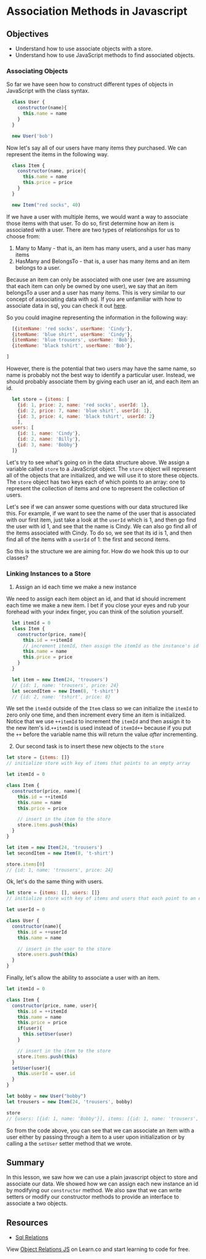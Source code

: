 # Association Methods in Javascript

## Objectives
+ Understand how to use associate objects with a store.
+ Understand how to use JavaScript methods to find associated objects.

### Associating Objects

So far we have seen how to construct different types of objects in JavaScript with the class syntax.  

```js
  class User {
    constructor(name){
      this.name = name
    }
  }

  new User('bob')
```

Now let's say all of our users have many items they purchased.  We can represent the items in the following way.

```js
  class Item {
    constructor(name, price){
      this.name = name
      this.price = price
    }
  }

  new Item("red socks", 40)
```

If we have a user with multiple items, we would want a way to associate those items with that user. To do so, first determine how an item is associated with a user.  There are two types of relationships for us to choose from:

1. Many to Many - that is, an item has many users, and a user has many items
2. HasMany and BelongsTo - that is, a user has many items and an item belongs to a user.

Because an item can only be associated with one user (we are assuming that each item can only be owned by one user), we say that an item belongsTo a user and a user has many items.  This is very similar to our concept of associating data with sql.  If you are unfamiliar with how to associate data in sql, you can check it out [here](https://github.com/learn-co-curriculum/sql-table-relations-readme).

So you could imagine representing the information in the following way:

```js
  [{itemName: 'red socks', userName: 'Cindy'},
  {itemName: 'blue shirt', userName: 'Cindy'},
  {itemName: 'blue trousers', userName: 'Bob'},
  {itemName: 'black tshirt', userName: 'Bob'},

]
```

However, there is the potential that two users may have the same name, so name is probably not the best way to identify a particular user.  Instead, we should probably associate them by giving each user an id, and each item an id.   

```js
  let store = {items: [
    {id: 1, price: 2, name: 'red socks', userId: 1},
    {id: 2, price: 7, name: 'blue shirt', userId: 1},
    {id: 3, price: 4, name: 'black tshirt', userId: 2}
    ],
  users: [
    {id: 1, name: 'Cindy'},
    {id: 2, name: 'Billy'},
    {id: 3, name: 'Bobby'}
  ]}
```

Let's try to see what's going on in the data structure above.  We assign a variable called `store` to a JavaScript object.  The `store` object will represent all of the objects that are initialized, and we will use it to store these objects.  The `store` object has two keys each of which points to an array: one to represent the collection of items and one to represent the collection of users.  

Let's see if we can answer some questions with our data structured like this.  For example, if we want to see the name of the user that is associated with our first item, just take a look at the `userId` which is 1, and then go find the user with id 1, and see that the name is Cindy.  We can also go find all of the items associated with Cindy.  To do so, we see that its id is 1, and then find all of the items with a `userId` of 1: the first and second items.  

So this is the structure we are aiming for.  How do we hook this up to our classes?

### Linking Instances to a Store

1. Assign an id each time we make a new instance

We need to assign each item object an id, and that id should increment each time we make a new item.  I bet if you close your eyes and rub your forehead with your index finger, you can think of the solution yourself.


```javascript
  let itemId = 0
  class Item {
    constructor(price, name){
      this.id = ++itemId
      // increment itemId, then assign the itemId as the instance's id
      this.name = name
      this.price = price
    }
  }

  let item = new Item(24, 'trousers')
  // {id: 1, name: 'trousers', price: 24}
  let secondItem = new Item(8, 't-shirt')
  // {id: 2, name: 'tshirt', price: 8}
```

We set the `itemId` outside of the `Item` class so we can initialize the `itemId` to zero only one time, and then increment every time an item is initialized.  Notice that we use `++itemId` to increment the `itemId` and then assign it to the new item's id.`++itemId` is used instead of `itemId++` because if you put the `++` before the variable name this will return the value _after_ incrementing.

2. Our second task is to insert these new objects to the `store`

```javascript
let store = {items: []}
// initialize store with key of items that points to an empty array

let itemId = 0

class Item {
  constructor(price, name){
    this.id = ++itemId
    this.name = name
    this.price = price

    // insert in the item to the store
    store.items.push(this)
  }
}

let item = new Item(24, 'trousers')
let secondItem = new Item(8, 't-shirt')

store.items[0]
// {id: 1, name: 'trousers', price: 24}
```
Ok, let's do the same thing with users.

```javascript
let store = {items: [], users: []}
// initialize store with key of items and users that each point to an empty array

let userId = 0

class User {
  constructor(name){
    this.id = ++userId
    this.name = name

    // insert in the user to the store
    store.users.push(this)
  }
}
```

Finally, let's allow the ability to associate a user with an item.

```js
let itemId = 0

class Item {
  constructor(price, name, user){
    this.id = ++itemId
    this.name = name
    this.price = price
    if(user){
      this.setUser(user)
    }

    // insert in the item to the store
    store.items.push(this)
  }
  setUser(user){
    this.userId = user.id
  }
}

let bobby = new User("bobby")
let trousers = new Item(24, 'trousers', bobby)

store
// {users: [{id: 1, name: 'Bobby'}], items: [{id: 1, name: 'trousers', price: 24, userId: 1}]}
```

So from the code above, you can see that we can associate an item with a user either by passing through a item to a user upon initialization or by calling a the `setUser` setter method that we wrote.  

## Summary

In this lesson, we saw how we can use a plain javascript object to store and associate our data.  We showed how we can assign each new instance an id by modifying our `constructor` method.  We also saw that we can write setters or modify our constructor methods to provide an interface to associate a two objects.     

## Resources

+ [Sql Relations](https://github.com/learn-co-curriculum/sql-table-relations-readme)

<p data-visibility='hidden'>View <a href='https://learn.co/lessons/js-object-oriented-object-relations-readme'>Object Relations JS</a> on Learn.co and start learning to code for free.</p>
